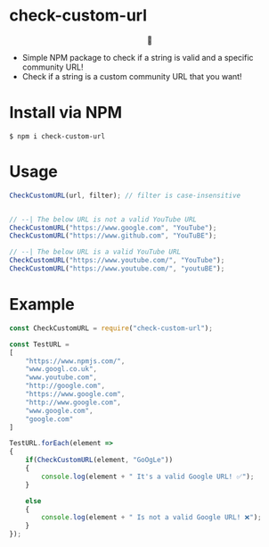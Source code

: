 # check-custom-url

<p align="center">🐜</p>

* Simple NPM package to check if a string is valid and a specific community URL!
* Check if a string is a custom community URL that you want!

# Install via NPM

`$ npm i check-custom-url `

# Usage

```javascript
CheckCustomURL(url, filter); // filter is case-insensitive


// --| The below URL is not a valid YouTube URL
CheckCustomURL("https://www.google.com", "YouTube");
CheckCustomURL("https://www.github.com", "YouTuBE");

// --| The below URL is a valid YouTube URL
CheckCustomURL("https://www.youtube.com/", "YouTube");
CheckCustomURL("https://www.youtube.com/", "youtuBE");
```

# Example

```javascript
const CheckCustomURL = require("check-custom-url");

const TestURL = 
[
    "https://www.npmjs.com/",
    "www.googl.co.uk",
    "www.youtube.com",
    "http://google.com",
    "https://www.google.com",
    "http://www.google.com",
    "www.google.com",
    "google.com"
]

TestURL.forEach(element =>
{
    if(CheckCustomURL(element, "GoOgLe"))
    {
        console.log(element + " It's a valid Google URL! ✅");
    }

    else
    {
        console.log(element + " Is not a valid Google URL! ❌");
    }
});
```
